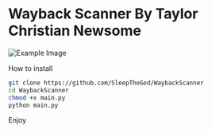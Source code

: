 # Wayback Scanner By Taylor Christian Newsome
![Example Image](https://cdn.discordapp.com/attachments/1241153348552364136/1289680599573069865/image.png)



How to install

```bash
git clone https://github.com/SleepTheGod/WaybackScanner
cd WaybackScanner
chmod +x main.py
python main.py
```
Enjoy
